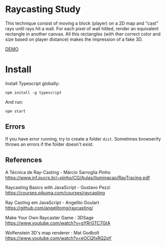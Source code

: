 # Raycasting Study

This technique consist of moving a block (player) on a 2D map and "cast" rays until rays hit a wall. For each pixel of wall hitted, render an equivalent rectangle in another canvas. All this rectangles (with ther correct color and size based on player distance) makes the impression of a fake 3D.

[DEMO](https://daniofilho.com.br/estudo/raycasting-study/)

# Install

Install Typescript globally:

`npm install -g typescript`

And run:

`npm start`

## Errors

If you have error running, try to create a folder `dist`. Sometimes browserify throws an errors if the folder doesn't exist.

## References

A Técnica de Ray-Casting - Márcio Sarroglia Pinho
https://www.inf.pucrs.br/~pinho/CG/Aulas/Iluminacao/RayTracing.pdf

Raycasting Basics with JavaScript - Gustavo Pezzi
https://courses.pikuma.com/courses/raycasting

Ray Casting em JavaScript - Angelito Goulart
https://github.com/angelitomg/raycasting/

Make Your Own Raycaster Game : 3DSage
https://www.youtube.com/watch?v=gYRrGTC7GtA

Wolfenstein 3D's map renderer : Mat Godbolt
https://www.youtube.com/watch?v=eOCQfxRQ2pY
